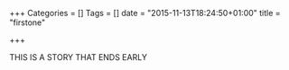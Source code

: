 +++
Categories = []
Tags = []
date = "2015-11-13T18:24:50+01:00"
title = "firstone"

+++

THIS IS A STORY THAT ENDS EARLY